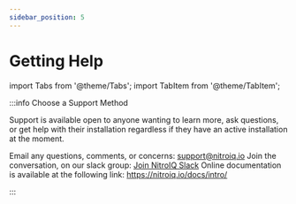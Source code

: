 ```yaml
---
sidebar_position: 5
---
```


# Getting Help

import Tabs from '@theme/Tabs';
import TabItem from '@theme/TabItem';

:::info Choose a Support Method

Support is available open to anyone wanting to learn more, ask questions, or get help with their installation regardless if they have an active installation at the moment.  

<Tabs>
  <TabItem value="email" label="Email">Email any questions, comments, or concerns: <a href="mailto:support@nitroiq.io" target="_blank">support@nitroiq.io</a>
  </TabItem>
  <TabItem value="slack" label="Slack">
  Join the conversation, on our slack group: <a href="https://join.slack.com/t/nitroiq/shared_invite/zt-214yzmd0z-Hb~iOK1dalBANLQqMphUSA">Join NitroIQ Slack</a>
  </TabItem>
  <TabItem value="documentation" label="Documentation">
  Online documentation is available at the following link: <a href="https://nitroiq.io/docs/intro/" target="_blank">https://nitroiq.io/docs/intro/</a>
  </TabItem>
</Tabs>

:::